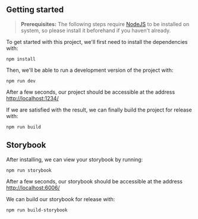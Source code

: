 ## Getting started

> **Prerequisites:**
> The following steps require [NodeJS](https://nodejs.org/en/) to be installed on system, so please
> install it beforehand if you haven't already.

To get started with this project, we'll first need to install the dependencies with:

```
npm install
```

Then, we'll be able to run a development version of the project with:

```
npm run dev
```

After a few seconds, our project should be accessible at the address
[http://localhost:1234/](http://localhost:1234/)


If we are satisfied with the result, we can finally build the project for release with:

```
npm run build
```

## Storybook

After installing, we can view your storybook by running:

```
npm run storybook
```

After a few seconds, our storybook should be accessible at the address
[http://localhost:6006/](http://localhost:6006/)

We can build our storybook for release with:

```
npm run build-storybook
```

